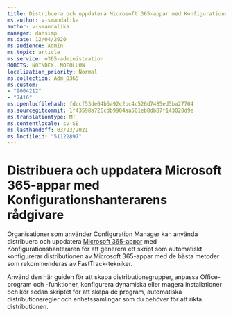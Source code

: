 ```yaml
---
title: Distribuera och uppdatera Microsoft 365-appar med Konfigurationshanterarens rådgivare
ms.author: v-smandalika
author: v-smandalika
manager: dansimp
ms.date: 12/04/2020
ms.audience: Admin
ms.topic: article
ms.service: o365-administration
ROBOTS: NOINDEX, NOFOLLOW
localization_priority: Normal
ms.collection: Adm_O365
ms.custom:
- "9004212"
- "7416"
ms.openlocfilehash: fdccf53de04b5a92c2bc4c526d7485ed5ba27704
ms.sourcegitcommit: 1f43598a726cdb9904aa501eb8db87f143020d9e
ms.translationtype: MT
ms.contentlocale: sv-SE
ms.lasthandoff: 03/23/2021
ms.locfileid: "51122897"
---
```

# <a name="deploy-and-update-microsoft-365-apps-with-configuration-manager-advisor"></a>Distribuera och uppdatera Microsoft 365-appar med Konfigurationshanterarens rådgivare

Organisationer som använder Configuration Manager kan använda distribuera och uppdatera [Microsoft 365-appar](https://go.microsoft.com/fwlink/?linkid=2146549) med Konfigurationshanteraren för att generera ett skript som automatiskt konfigurerar distributionen av Microsoft 365-appar med de bästa metoder som rekommenderas av FastTrack-tekniker.

Använd den här guiden för att skapa distributionsgrupper, anpassa Office-program och -funktioner, konfigurera dynamiska eller magera installationer och kör sedan skriptet för att skapa de program, automatiska distributionsregler och enhetssamlingar som du behöver för att rikta distributionen.
